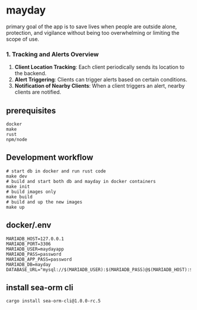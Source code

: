 # mayday

primary goal of the app is to save lives when people are outside alone, protection, and vigilance without being too overwhelming or limiting the scope of use.

### 1. **Tracking and Alerts Overview**

1. **Client Location Tracking**: Each client periodically sends its location to the backend.
2. **Alert Triggering**: Clients can trigger alerts based on certain conditions.
3. **Notification of Nearby Clients**: When a client triggers an alert, nearby clients are notified.

## prerequisites
    docker
    make
    rust
    npm/node

## Development workflow
    # start db in docker and run rust code 
    make dev
    # build and start both db and mayday in docker containers
    make init
    # build images only
    make build
    # build and up the new images
    make up 

## docker/.env
```dotenv
MARIADB_HOST=127.0.0.1
MARIADB_PORT=3306
MARIADB_USER=maydayapp
MARIADB_PASS=password
MARIADB_APP_PASS=password
MARIADB_DB=mayday
DATABASE_URL="mysql://$(MARIADB_USER):$(MARIADB_PASS)@$(MARIADB_HOST):$(MARIADB_PORT)/$(MARIADB_DB)"
```
## install sea-orm cli
    cargo install sea-orm-cli@1.0.0-rc.5

